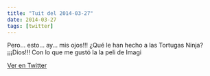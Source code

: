 ```yaml
---
title: "Tuit del 2014-03-27"
date: 2014-03-27
tags: [twitter]
---
```


Pero… esto… ay… mis ojos!!! ¿Qué le han hecho a las Tortugas Ninja? ¡¡¡Dios!!! Con lo que me gustó la la peli de Imagi



[Ver en Twitter](https://twitter.com/i/web/status/449271098228875264)
